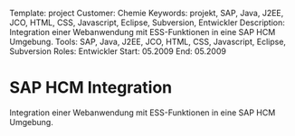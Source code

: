 Template: project
Customer: Chemie
Keywords: projekt, SAP, Java, J2EE, JCO, HTML, CSS, Javascript, Eclipse, Subversion, Entwickler
Description: Integration einer Webanwendung mit ESS-Funktionen in eine SAP HCM Umgebung.
Tools: SAP, Java, J2EE, JCO, HTML, CSS, Javascript, Eclipse, Subversion
Roles: Entwickler
Start: 05.2009
End: 05.2009

# SAP HCM Integration

Integration einer Webanwendung mit ESS-Funktionen in eine SAP HCM Umgebung.


